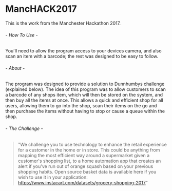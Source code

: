 # MancHACK2017
This is the work from the Manchester Hackathon 2017.

###### - How To Use -
 You'll need to allow the program access to your devices camera, and also scan an item with a barcode; the rest was designed to be easy to follow.
 
###### - About -
 The program was designed to provide a solution to Dunnhumbys challenge (explained below).
 The idea of this program was to allow customers to scan a barcode of any shops item, which will then be stored on the system, and then buy all  the items at once. This allows a quick and efficient shop for all users, allowing them to go into the shop, scan their items on the go and then purchase the items without having to stop or cause a queue within the shop.
 
###### - The Challenge -
> "We challenge you to use technology to enhance the retail experience for a customer in the home or in store.
This could be anything from mapping the most efficient way around a supermarket given a customer's shopping list, to a home automation app that creates an alert if you've run out of orange squash based on your previous shopping habits.
Open source basket data is available here if you wish to use it in your application:
https://www.instacart.com/datasets/grocery-shopping-2017"
